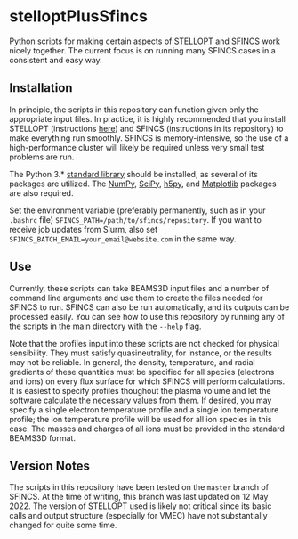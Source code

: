 # stelloptPlusSfincs

Python scripts for making certain aspects of [STELLOPT](https://github.com/PrincetonUniversity/STELLOPT) and [SFINCS](https://github.com/landreman/sfincs) work nicely together. The current focus is on running many SFINCS cases in a consistent and easy way.

## Installation

In principle, the scripts in this repository can function given only the appropriate input files. In practice, it is highly recommended that you install STELLOPT (instructions [here](https://princetonuniversity.github.io/STELLOPT/STELLOPT%20Compilation)) and SFINCS (instructions in its repository) to make everything run smoothly. SFINCS is memory-intensive, so the use of a high-performance cluster will likely be required unless very small test problems are run.

The Python 3.\* [standard library](https://docs.python.org/3/library/index.html) should be installed, as several of its packages are utilized. The [NumPy](https://numpy.org/), [SciPy](https://scipy.org/), [h5py](https://www.h5py.org/), and [Matplotlib](https://matplotlib.org/) packages are also required.

Set the environment variable (preferably permanently, such as in your `.bashrc` file) `SFINCS_PATH=/path/to/sfincs/repository`. If you want to receive job updates from Slurm, also set `SFINCS_BATCH_EMAIL=your_email@website.com` in the same way.

## Use

Currently, these scripts can take BEAMS3D input files and a number of command line arguments and use them to create the files needed for SFINCS to run. SFINCS can also be run automatically, and its outputs can be processed easily. You can see how to use this repository by running any of the scripts in the main directory with the `--help` flag.

Note that the profiles input into these scripts are not checked for physical sensibility. They must satisfy quasineutrality, for instance, or the results may not be reliable. In general, the density, temperature, and radial gradients of these quantities must be specified for all species (electrons and ions) on every flux surface for which SFINCS will perform calculations. It is easiest to specify profiles thoughout the plasma volume and let the software calculate the necessary values from them. If desired, you may specify a single electron temperature profile and a single ion temperature profile; the ion temperature profile will be used for all ion species in this case. The masses and charges of all ions must be provided in the standard BEAMS3D format.

## Version Notes

The scripts in this repository have been tested on the `master` branch of SFINCS. At the time of writing, this branch was last updated on 12 May 2022. The version of STELLOPT used is likely not critical since its basic calls and output structure (especially for VMEC) have not substantially changed for quite some time.
